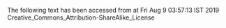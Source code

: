 The following text has been accessed from at Fri Aug 9 03:57:13 IST 2019
Creative_Commons_Attribution-ShareAlike_License
